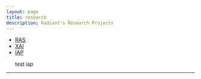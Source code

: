 ```yaml
---
layout: page
title: research
description: Radiant's Research Projects 
---
```


<div class="navbar">
    <div class="navbar-inner">
        <ul class="nav">
            <li><a href="https://radiant-systems-lab.github.io/research_ras.html">RAS</a></li>
            <li><a href="https://radiant-systems-lab.github.io/research_xai.html">XAI</a></li>
            <li><a href="#"  style="text-decoration: underline;">IAP</a></li>
        </ul>
    </div>
</div>

<div>
    <ul class="ResearchSubTab">
    <!-- {% assign researches = site.data.reasearch_iap | sort: 'date' | reverse %}
    {% for r in researches %}
      <li>
       <span><b>{{ r.date | date: "%B %-d, %Y" }}</b></span>: {{ r.description | markdownify }}
      </li>
    {% endfor %} -->
    test iap
    </ul>
</div>

---
